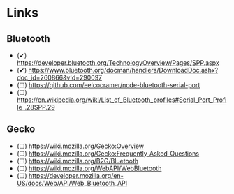 Links
===

Bluetooth
---

- (✔) https://developer.bluetooth.org/TechnologyOverview/Pages/SPP.aspx
- (✔) https://www.bluetooth.org/docman/handlers/DownloadDoc.ashx?doc_id=260866&vId=290097
- (☐) https://github.com/eelcocramer/node-bluetooth-serial-port
- (☐) https://en.wikipedia.org/wiki/List_of_Bluetooth_profiles#Serial_Port_Profile_.28SPP.29


Gecko
---

- (☐) https://wiki.mozilla.org/Gecko:Overview
- (☐) https://wiki.mozilla.org/Gecko:Frequently_Asked_Questions
- (☐) https://wiki.mozilla.org/B2G/Bluetooth
- (☐) https://wiki.mozilla.org/WebAPI/WebBluetooth
- (☐) https://developer.mozilla.org/en-US/docs/Web/API/Web_Bluetooth_API
